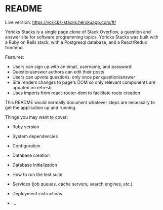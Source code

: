 # README

Live version: https://yoricks-stacks.herokuapp.com/#/


Yoricks Stacks is a single page clone of Stack Overflow, a question and answer site for software programming topics.
Yoricks Stacks was built with a Ruby on Rails stack, with a Postgresql database, and a React/Redux frontend.

Features:

- Users can sign up with an email, username, and password
- Question/answer authors can edit their posts
- Users can upvote questions, only once per question/answer
- Site renders changes to page's DOM so only relevant components are updated on refresh
- Uses imports from react-router-dom to facilitate route creation











This README would normally document whatever steps are necessary to get the
application up and running.

Things you may want to cover:

* Ruby version

* System dependencies

* Configuration

* Database creation

* Database initialization

* How to run the test suite

* Services (job queues, cache servers, search engines, etc.)

* Deployment instructions

* ...
